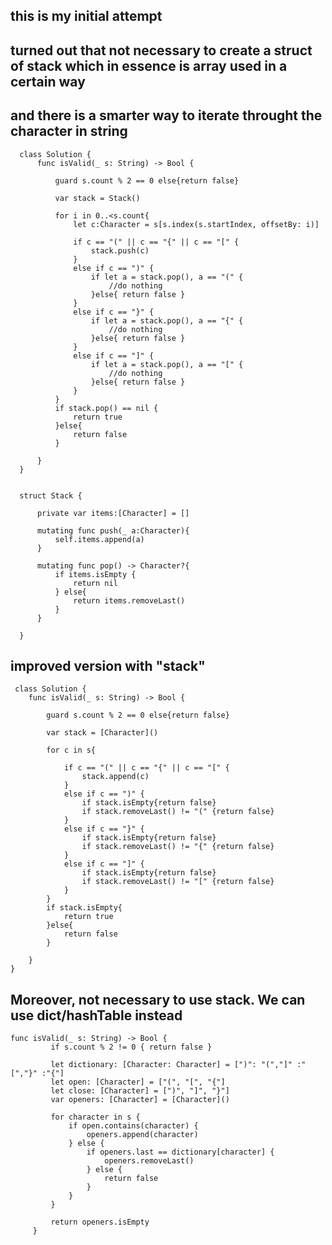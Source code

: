 ## this is my initial attempt 
## turned out that not necessary to create a struct of stack which in essence is array used in a certain way
## and there is a smarter way to iterate throught the character in string

      class Solution {
          func isValid(_ s: String) -> Bool {

              guard s.count % 2 == 0 else{return false}

              var stack = Stack()

              for i in 0..<s.count{
                  let c:Character = s[s.index(s.startIndex, offsetBy: i)]

                  if c == "(" || c == "{" || c == "[" {
                      stack.push(c)
                  }
                  else if c == ")" {
                      if let a = stack.pop(), a == "(" {
                          //do nothing
                      }else{ return false }
                  }
                  else if c == "}" {
                      if let a = stack.pop(), a == "{" {
                          //do nothing
                      }else{ return false }
                  }
                  else if c == "]" {
                      if let a = stack.pop(), a == "[" {
                          //do nothing
                      }else{ return false }
                  }
              }
              if stack.pop() == nil {
                  return true
              }else{
                  return false
              }

          }
      }


      struct Stack {

          private var items:[Character] = []

          mutating func push(_ a:Character){
              self.items.append(a)
          } 

          mutating func pop() -> Character?{
              if items.isEmpty {
                  return nil
              } else{
                  return items.removeLast()
              }
          }

      }
 
 
 ## improved version with "stack"
     class Solution {
        func isValid(_ s: String) -> Bool {

            guard s.count % 2 == 0 else{return false}

            var stack = [Character]()

            for c in s{

                if c == "(" || c == "{" || c == "[" {
                    stack.append(c)
                }
                else if c == ")" {
                    if stack.isEmpty{return false}
                    if stack.removeLast() != "(" {return false}
                }
                else if c == "}" {
                    if stack.isEmpty{return false}
                    if stack.removeLast() != "{" {return false}
                }
                else if c == "]" {
                    if stack.isEmpty{return false}
                    if stack.removeLast() != "[" {return false}
                }
            }
            if stack.isEmpty{
                return true
            }else{
                return false
            }

        }
    }

  
  ## Moreover, not necessary to use stack. We can use dict/hashTable instead
    func isValid(_ s: String) -> Bool {
             if s.count % 2 != 0 { return false }

             let dictionary: [Character: Character] = [")": "(","]" :"[","}" :"{"]
             let open: [Character] = ["(", "[", "{"]
             let close: [Character] = [")", "]", "}"]
             var openers: [Character] = [Character]()

             for character in s { 
                 if open.contains(character) { 
                     openers.append(character)
                 } else { 
                     if openers.last == dictionary[character] { 
                         openers.removeLast()
                     } else { 
                         return false
                     }
                 }
             }

             return openers.isEmpty
         }
  
   
